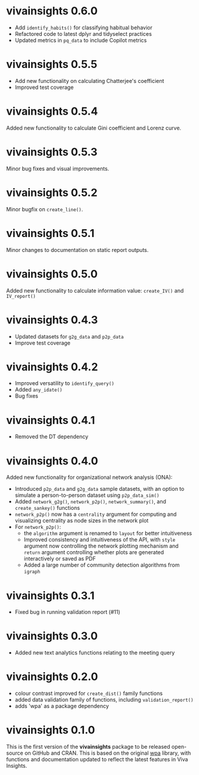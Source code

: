 # vivainsights 0.6.0

* Add `identify_habits()` for classifying habitual behavior
* Refactored code to latest dplyr and tidyselect practices
* Updated metrics in `pq_data` to include Copilot metrics

# vivainsights 0.5.5

* Add new functionality on calculating Chatterjee's coefficient
* Improved test coverage

# vivainsights 0.5.4

Added new functionality to calculate Gini coefficient and Lorenz curve.

# vivainsights 0.5.3

Minor bug fixes and visual improvements.

# vivainsights 0.5.2

Minor bugfix on `create_line()`. 

# vivainsights 0.5.1

Minor changes to documentation on static report outputs.

# vivainsights 0.5.0

Added new functionality to calculate information value: `create_IV()` and `IV_report()` 

# vivainsights 0.4.3

- Updated datasets for `g2g_data` and `p2p_data`
- Improve test coverage

# vivainsights 0.4.2

- Improved versatility to `identify_query()`
- Added `any_idate()`
- Bug fixes

# vivainsights 0.4.1

- Removed the DT dependency

# vivainsights 0.4.0

Added new functionality for organizational network analysis (ONA):

  - Introduced `p2p_data` and `g2g_data` sample datasets, with an option to simulate a person-to-person dataset using `p2p_data_sim()`
  - Added `network_g2g()`, `network_p2p()`, `network_summary()`, and `create_sankey()` functions
  - `network_p2p()` now has a `centrality` argument for computing and visualizing centrality as node sizes in the network plot
  - For `network_p2p()`:
    - the `algorithm` argument is renamed to `layout` for better intuitiveness
    - Improved consistency and intuitiveness of the API, with `style` argument now controlling the network plotting mechanism and `return` argument controlling whether plots are generated interactively or saved as PDF
    - Added a large number of community detection algorithms from `igraph`

# vivainsights 0.3.1

- Fixed bug in running validation report (#11)

# vivainsights 0.3.0

- Added new text analytics functions relating to the meeting query

# vivainsights 0.2.0

- colour contrast improved for `create_dist()` family functions
- added data validation family of functions, including `validation_report()`
- adds 'wpa' as a package dependency 

# vivainsights 0.1.0

This is the first version of the **vivainsights** package to be released open-source on GitHub and CRAN. This is based on the original [wpa](https://microsoft.github.io/wpa/) library, with functions and documentation updated to reflect the latest features in Viva Insights.
